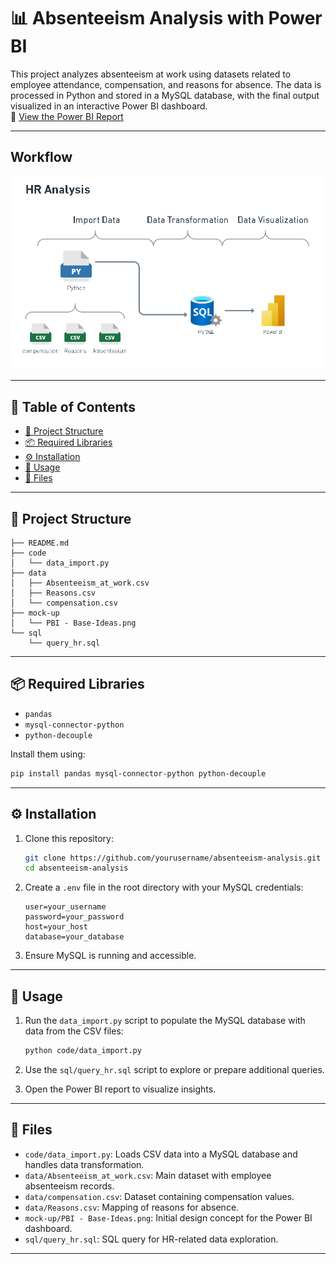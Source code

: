 # 📊 Absenteeism Analysis with Power BI

This project analyzes absenteeism at work using datasets related to employee attendance, compensation, and reasons for absence. The data is processed in Python and stored in a MySQL database, with the final output visualized in an interactive Power BI dashboard.  
🔗 [View the Power BI Report](https://app.powerbi.com/view?r=eyJrIjoiMTgzMDA2MzItNzBmMS00MzcxLWE5YTktN2VlNjA5MTAzOTY2IiwidCI6IjRjODE4Zjc5LWFiODQtNDU1Mi05YjdjLTJmZTcxNWIwZDBkNSIsImMiOjR9&embedImagePlaceholder=true&pageName=45ba177659d111579ae6)<!-- REPORT LINK HERE -->

---

## Workflow

![Alt Text](https://raw.githubusercontent.com/AleexSilva/HR_report/refs/heads/main/mock-up/HR_Analysis_Workflow.png)

---
## 📑 Table of Contents

- [📂 Project Structure](#-project-structure)
- [📦 Required Libraries](#-required-libraries)
- [⚙️ Installation](#️-installation)
- [🚀 Usage](#-usage)
- [📄 Files](#-files)

---

## 📂 Project Structure

```plaintext
├── README.md
├── code
│   └── data_import.py
├── data
│   ├── Absenteeism_at_work.csv
│   ├── Reasons.csv
│   └── compensation.csv
├── mock-up
│   └── PBI - Base-Ideas.png
└── sql
    └── query_hr.sql
```

---

## 📦 Required Libraries

- `pandas`
- `mysql-connector-python`
- `python-decouple`

Install them using:

```bash
pip install pandas mysql-connector-python python-decouple
```

---

## ⚙️ Installation

1. Clone this repository:
   ```bash
   git clone https://github.com/yourusername/absenteeism-analysis.git
   cd absenteeism-analysis
   ```

2. Create a `.env` file in the root directory with your MySQL credentials:

   ```env
   user=your_username
   password=your_password
   host=your_host
   database=your_database
   ```

3. Ensure MySQL is running and accessible.

---

## 🚀 Usage

1. Run the `data_import.py` script to populate the MySQL database with data from the CSV files:

   ```bash
   python code/data_import.py
   ```

2. Use the `sql/query_hr.sql` script to explore or prepare additional queries.

3. Open the Power BI report to visualize insights.

---

## 📄 Files

- `code/data_import.py`: Loads CSV data into a MySQL database and handles data transformation.
- `data/Absenteeism_at_work.csv`: Main dataset with employee absenteeism records.
- `data/compensation.csv`: Dataset containing compensation values.
- `data/Reasons.csv`: Mapping of reasons for absence.
- `mock-up/PBI - Base-Ideas.png`: Initial design concept for the Power BI dashboard.
- `sql/query_hr.sql`: SQL query for HR-related data exploration.

---
